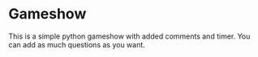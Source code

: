 # Gameshow
This is a simple python gameshow with added comments and timer. 
You can add as much questions as you want.
